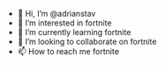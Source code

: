 - 👋 Hi, I’m @adrianstav
- 👀 I’m interested in fortnite
- 🌱 I’m currently learning fortnite
- 💞️ I’m looking to collaborate on fortnite
- 📫 How to reach me fortnite

<!---
adrianstav/adrianstav is a ✨ special ✨ repository because its `README.md` (this file) appears on your GitHub profile.
You can click the Preview link to take a look at your changes.
--->
